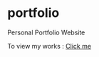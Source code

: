 # portfolio
Personal Portfolio Website

To view my works : <a href="https://rayanreynaldo.github.io/portfolio/">Click me </a>
